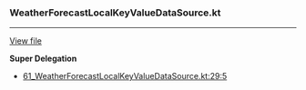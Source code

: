 ### WeatherForecastLocalKeyValueDataSource.kt
---
[View file](files/61_WeatherForecastLocalKeyValueDataSource.kt)

**Super Delegation**

 - [61_WeatherForecastLocalKeyValueDataSource.kt:29:5](files/61_WeatherForecastLocalKeyValueDataSource.kt#L29)
